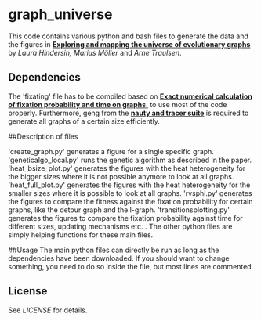 # graph_universe
This code contains various python and bash files to generate the data and the figures in <a href="https://arxiv.org/abs/1810.12807"><b>Exploring and mapping the universe of evolutionary graphs</b></a> by <i>Laura Hindersin, Marius Möller</i> and <i> Arne Traulsen</i>.

## Dependencies
The 'fixating' file has to be compiled based on <a href="https://github.com/hindersin/efficientFixation/blob/master/README.md"><b>Exact numerical calculation of fixation probability and time on graphs.</b></a> to use most of the code properly.
Furthermore, geng from the <a href="http://pallini.di.uniroma1.it/"><b>nauty and tracer suite</b></a> is required to generate all graphs of a certain size efficiently.

##Description of files

'create_graph.py' generates a figure for a single specific graph.
'geneticalgo_local.py' runs the genetic algorithm as described in the paper.
'heat_bsize_plot.py' generates the figures with the heat heterogeneity for the bigger sizes where it is not possible anymore to look at all graphs.
'heat_full_plot.py' generates the figures with the heat heterogeneity for the smaller sizes where it is possible to look at all graphs.
'rvsphi.py' generates the figures to compare the fitness against the fixation probability for certain graphs, like the detour graph and the l-graph.
'transitionsplotting.py' generates the figures to compare the fixation probability against time for different sizes, updating mechanisms etc. .
The other python files are simply helping functions for these main files.

##Usage
The main python files can directly be run as long as the dependencies have been downloaded. If you should want to change something, you need to do so inside the file, but most lines are commented.

## License

See <i>LICENSE</i> for details.
